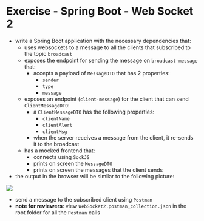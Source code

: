 # Exercise - Spring Boot - Web Socket 2
* write a Spring Boot application with the necessary dependencies that:
    * uses websockets to a message to all the clients that subscribed to the topic `broadcast`
    * exposes the endpoint for sending the message on `broadcast-message` that:
        * accepts a payload of `MessageDTO` that has 2 properties:
            * `sender`
            * `type`
            * `message`
    * exposes an endpoint (`client-message`) for the client that can send `ClientMessageDTO`:
        * a `ClientMessageDTO` has the following properties:
            * `clientName`
            * `clientAlert`
            * `clientMsg`
        * when the server receives a message from the client, it re-sends it to the broadcast
    * has a mocked frontend that:
        * connects using `SockJS`
        * prints on screen the `MessageDTO`
        * prints on screen the messages that the client sends
* the output in the browser will be similar to the following picture:

![](output.PNG)

* send a message to the subscribed client using `Postman`
* **note for reviewers**: view `WebSocket2.postman_collection.json` in the root folder for all the `Postman` calls
